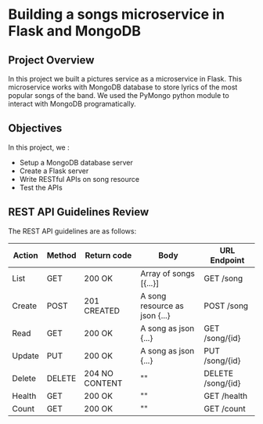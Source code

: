 # Building a songs microservice in Flask and MongoDB


## Project Overview
In this project we built a pictures service as a microservice in Flask. 
This microservice works with MongoDB database to store lyrics of the most popular songs of the band. We used   the PyMongo python module to interact with MongoDB programatically.


##  Objectives
In this project, we :
- Setup a MongoDB database server
- Create a Flask server
- Write RESTful APIs on song resource
- Test the APIs


## REST API Guidelines Review

The REST API guidelines are as follows:

| Action | Method | Return code | Body | URL Endpoint |
|--------|--------|-------------|------|--------------|
| List   | GET    | 200 OK      | Array of songs [{...}] | GET /song |
| Create | POST   | 201 CREATED | A song resource as json {...} | POST /song |
| Read   | GET    | 200 OK      | A song as json {...} | GET /song/{id} |
| Update | PUT    | 200 OK      | A song as json {...} | PUT /song/{id} |
| Delete | DELETE | 204 NO CONTENT | "" | DELETE /song/{id} |
| Health | GET    | 200 OK      | "" | GET /health |
| Count  | GET    | 200 OK      | "" | GET /count |